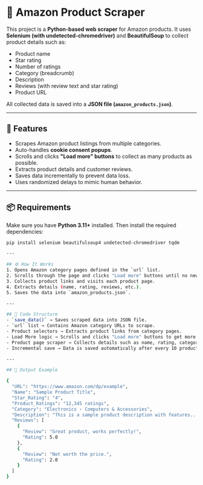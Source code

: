 # 🛒 Amazon Product Scraper  

This project is a **Python-based web scraper** for Amazon products. It uses **Selenium (with undetected-chromedriver)** and **BeautifulSoup** to collect product details such as:  

- Product name  
- Star rating  
- Number of ratings  
- Category (breadcrumb)  
- Description  
- Reviews (with review text and star rating)  
- Product URL  

All collected data is saved into a **JSON file (`amazon_products.json`)**.  

---

## 🚀 Features  
- Scrapes Amazon product listings from multiple categories.  
- Auto-handles **cookie consent popups**.  
- Scrolls and clicks **"Load more" buttons** to collect as many products as possible.  
- Extracts product details and customer reviews.  
- Saves data incrementally to prevent data loss.  
- Uses randomized delays to mimic human behavior.  

---

## 📦 Requirements  

Make sure you have **Python 3.11+** installed. Then install the required dependencies:  

```bash
pip install selenium beautifulsoup4 undetected-chromedriver tqdm

---

## ⚙️ How It Works
1. Opens Amazon category pages defined in the `url` list.  
2. Scrolls through the page and clicks "Load more" buttons until no new products appear.  
3. Collects product links and visits each product page.  
4. Extracts details (name, rating, reviews, etc.).  
5. Saves the data into `amazon_products.json`.  

---

## 📝 Code Structure
- `save_data()` → Saves scraped data into JSON file.  
- `url` list → Contains Amazon category URLs to scrape.  
- Product selectors → Extracts product links from category pages.  
- Load More logic → Scrolls and clicks "Load more" buttons to get more results.  
- Product page scraper → Collects details such as name, rating, category, description, reviews.  
- Incremental save → Data is saved automatically after every 10 products.

---

## 📂 Output Example

{
  "URL": "https://www.amazon.com/dp/example",
  "Name": "Sample Product Title",
  "Star_Rating": "4",
  "Product_Ratings": "12,345 ratings",
  "Category": "Electronics › Computers & Accessories",
  "Description": "This is a sample product description with features...",
  "Reviews": [
    {
      "Review": "Great product, works perfectly!",
      "Rating": 5.0
    },
    {
      "Review": "Not worth the price.",
      "Rating": 2.0
    }
  ]
}

